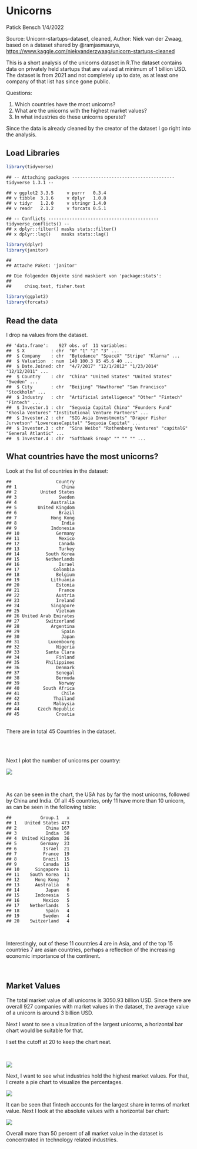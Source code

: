 Unicorns
================
Patick Bensch
1/4/2022

Source: Unicorn-startups-dataset, cleaned, Author: Niek van der Zwaag,
based on a dataset shared by @ramjasmaurya,
<https://www.kaggle.com/niekvanderzwaag/unicorn-startups-cleaned>

This is a short analysis of the unicorns dataset in R.The dataset
contains data on privately held startups that are valued at minimum of 1
billion USD. The dataset is from 2021 and not completely up to date, as
at least one company of that list has since gone public.

Questions:

1.  Which countries have the most unicorns?
2.  What are the unicorns with the highest market values?
3.  In what industries do these unicorns operate?

Since the data is already cleaned by the creator of the dataset I go
right into the analysis.

## Load Libraries

``` r
library(tidyverse)
```

    ## -- Attaching packages --------------------------------------- tidyverse 1.3.1 --

    ## v ggplot2 3.3.5     v purrr   0.3.4
    ## v tibble  3.1.6     v dplyr   1.0.8
    ## v tidyr   1.2.0     v stringr 1.4.0
    ## v readr   2.1.2     v forcats 0.5.1

    ## -- Conflicts ------------------------------------------ tidyverse_conflicts() --
    ## x dplyr::filter() masks stats::filter()
    ## x dplyr::lag()    masks stats::lag()

``` r
library(dplyr)
library(janitor)
```

    ## 
    ## Attache Paket: 'janitor'

    ## Die folgenden Objekte sind maskiert von 'package:stats':
    ## 
    ##     chisq.test, fisher.test

``` r
library(ggplot2)
library(forcats)
```

## Read the data

I drop na values from the dataset.

    ## 'data.frame':    927 obs. of  11 variables:
    ##  $ X          : chr  "0" "1" "2" "3" ...
    ##  $ Company    : chr  "Bytedance" "SpaceX" "Stripe" "Klarna" ...
    ##  $ Valuation  : num  140 100.3 95 45.6 40 ...
    ##  $ Date.Joined: chr  "4/7/2017" "12/1/2012" "1/23/2014" "12/12/2011" ...
    ##  $ Country    : chr  "China" "United States" "United States" "Sweden" ...
    ##  $ City       : chr  "Beijing" "Hawthorne" "San Francisco" "Stockholm" ...
    ##  $ Industry   : chr  "Artificial intelligence" "Other" "Fintech" "Fintech" ...
    ##  $ Investor.1 : chr  "Sequoia Capital China" "Founders Fund" "Khosla Ventures" "Institutional Venture Partners" ...
    ##  $ Investor.2 : chr  "SIG Asia Investments" "Draper Fisher Jurvetson" "LowercaseCapital" "Sequoia Capital" ...
    ##  $ Investor.3 : chr  "Sina Weibo" "Rothenberg Ventures" "capitalG" "General Atlantic" ...
    ##  $ Investor.4 : chr  "Softbank Group" "" "" "" ...

## What countries have the most unicorns?

Look at the list of countries in the dataset:

    ##                 Country
    ## 1                 China
    ## 2         United States
    ## 3                Sweden
    ## 4             Australia
    ## 5        United Kingdom
    ## 6                Brazil
    ## 7             Hong Kong
    ## 8                 India
    ## 9             Indonesia
    ## 10              Germany
    ## 11               Mexico
    ## 12               Canada
    ## 13               Turkey
    ## 14          South Korea
    ## 15          Netherlands
    ## 16               Israel
    ## 17             Colombia
    ## 18              Belgium
    ## 19            Lithuania
    ## 20              Estonia
    ## 21               France
    ## 22              Austria
    ## 23              Ireland
    ## 24            Singapore
    ## 25              Vietnam
    ## 26 United Arab Emirates
    ## 27          Switzerland
    ## 28            Argentina
    ## 29                Spain
    ## 30                Japan
    ## 31           Luxembourg
    ## 32              Nigeria
    ## 33          Santa Clara
    ## 34              Finland
    ## 35          Philippines
    ## 36              Denmark
    ## 37              Senegal
    ## 38              Bermuda
    ## 39               Norway
    ## 40         South Africa
    ## 41                Chile
    ## 42             Thailand
    ## 43             Malaysia
    ## 44       Czech Republic
    ## 45              Croatia

</br > There are in total 45 Countries in the dataset.

</br > </br >

Next I plot the number of unicorns per country:

![](unicorns_files/figure-gfm/unnamed-chunk-5-1.png)<!-- -->

</br >

As can be seen in the chart, the USA has by far the most unicorns,
followed by China and India. Of all 45 countries, only 11 have more than
10 unicorn, as can be seen in the following table:

    ##           Group.1   x
    ## 1   United States 473
    ## 2           China 167
    ## 3           India  50
    ## 4  United Kingdom  36
    ## 5         Germany  23
    ## 6          Israel  21
    ## 7          France  19
    ## 8          Brazil  15
    ## 9          Canada  15
    ## 10      Singapore  11
    ## 11    South Korea  11
    ## 12      Hong Kong   7
    ## 13      Australia   6
    ## 14          Japan   6
    ## 15      Indonesia   5
    ## 16         Mexico   5
    ## 17    Netherlands   5
    ## 18          Spain   4
    ## 19         Sweden   4
    ## 20    Switzerland   4

</br >

Interestingly, out of these 11 countries 4 are in Asia, and of the top
15 countries 7 are asian countries, perhaps a reflection of the
increasing economic importance of the continent.

</br >

## Market Values

The total market value of all unicorns is 3050.93 billion USD. Since
there are overall 927 companies with market values in the dataset, the
average value of a unicorn is around 3 billion USD. </br >

Next I want to see a visualization of the largest unicorns, a horizontal
bar chart would be suitable for that.

I set the cutoff at 20 to keep the chart neat.

</br >

![](unicorns_files/figure-gfm/barchart_companies-1.png)<!-- -->

Next, I want to see what industries hold the highest market values. For
that, I create a pie chart to visualize the percentages.

![](unicorns_files/figure-gfm/piechart_industries-1.png)<!-- -->

It can be seen that fintech accounts for the largest share in terms of
market value. Next I look at the absolute values with a horizontal bar
chart:

![](unicorns_files/figure-gfm/barchart_industries-1.png)<!-- -->

Overall more than 50 percent of all market value in the dataset is
concentrated in technology related industries.
